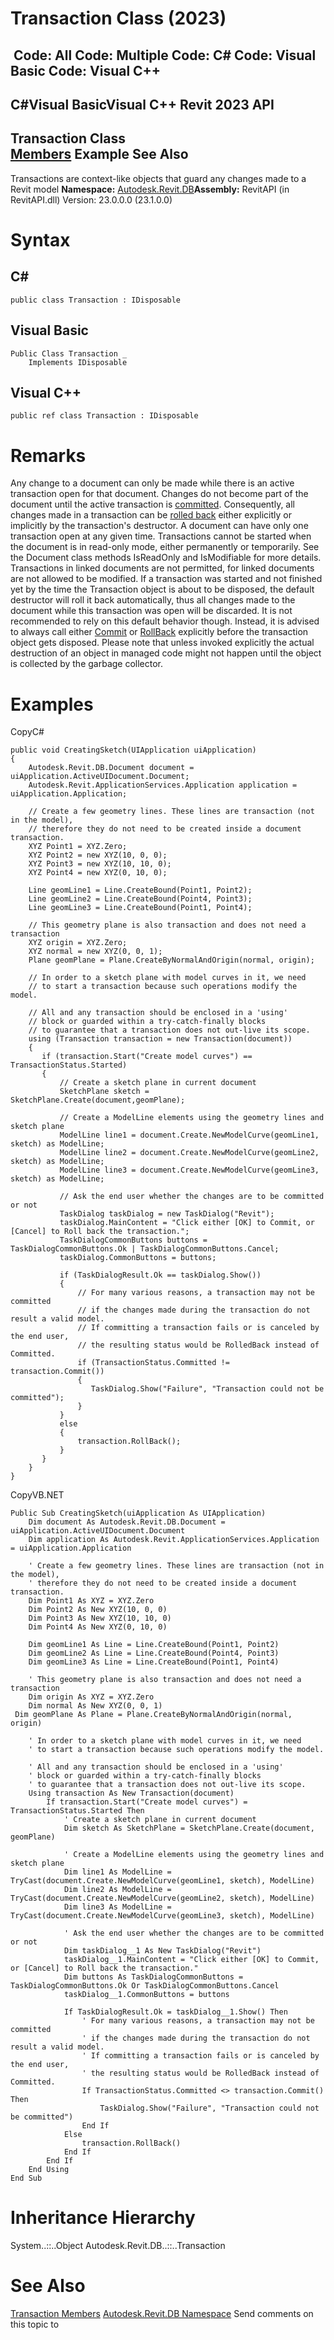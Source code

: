 # Transaction Class (2023)

﻿
 Code: All Code: Multiple Code: C# Code: Visual Basic Code: Visual C++   
---  
C#Visual BasicVisual C++
Revit 2023 API  
---  
Transaction Class  
[Members](8662608c-ff88-05be-778f-e9b80f54cb34.md "Transaction Members") Example See Also  
---  
Transactions are context-like objects that guard any changes made to a Revit model 
**Namespace:** [Autodesk.Revit.DB](87546ba7-461b-c646-cbb1-2cb8f5bff8b2.md "Autodesk.Revit.DB Namespace")**Assembly:** RevitAPI (in RevitAPI.dll) Version: 23.0.0.0 (23.1.0.0)
# Syntax
C#  
---  
```text
public class Transaction : IDisposable
```
  
Visual Basic  
---  
```text
Public Class Transaction _
	Implements IDisposable
```
  
Visual C++  
---  
```text
public ref class Transaction : IDisposable
```
  
# Remarks
Any change to a document can only be made while there is an active transaction open for that document. Changes do not become part of the document until the active transaction is [committed](32714010-7138-f64f-8fde-a310354448e3.md "Commit Method"). Consequently, all changes made in a transaction can be [rolled back](bd1e69e9-961e-1c07-f70a-a29b90c6eb97.md "RollBack Method") either explicitly or implicitly by the transaction's destructor.
A document can have only one transaction open at any given time.
Transactions cannot be started when the document is in read-only mode, either permanently or temporarily. See the Document class methods IsReadOnly and IsModifiable for more details.
Transactions in linked documents are not permitted, for linked documents are not allowed to be modified.
If a transaction was started and not finished yet by the time the Transaction object is about to be disposed, the default destructor will roll it back automatically, thus all changes made to the document while this transaction was open will be discarded. It is not recommended to rely on this default behavior though. Instead, it is advised to always call either [Commit](32714010-7138-f64f-8fde-a310354448e3.md "Commit Method") or [RollBack](bd1e69e9-961e-1c07-f70a-a29b90c6eb97.md "RollBack Method") explicitly before the transaction object gets disposed. Please note that unless invoked explicitly the actual destruction of an object in managed code might not happen until the object is collected by the garbage collector.
# Examples
CopyC#
```text
public void CreatingSketch(UIApplication uiApplication)
{
    Autodesk.Revit.DB.Document document = uiApplication.ActiveUIDocument.Document;
    Autodesk.Revit.ApplicationServices.Application application = uiApplication.Application;

    // Create a few geometry lines. These lines are transaction (not in the model),
    // therefore they do not need to be created inside a document transaction.
    XYZ Point1 = XYZ.Zero;
    XYZ Point2 = new XYZ(10, 0, 0);
    XYZ Point3 = new XYZ(10, 10, 0);
    XYZ Point4 = new XYZ(0, 10, 0);

    Line geomLine1 = Line.CreateBound(Point1, Point2);
    Line geomLine2 = Line.CreateBound(Point4, Point3);
    Line geomLine3 = Line.CreateBound(Point1, Point4);

    // This geometry plane is also transaction and does not need a transaction
    XYZ origin = XYZ.Zero;
    XYZ normal = new XYZ(0, 0, 1);
    Plane geomPlane = Plane.CreateByNormalAndOrigin(normal, origin);

    // In order to a sketch plane with model curves in it, we need
    // to start a transaction because such operations modify the model.

    // All and any transaction should be enclosed in a 'using'
    // block or guarded within a try-catch-finally blocks
    // to guarantee that a transaction does not out-live its scope.
    using (Transaction transaction = new Transaction(document))
    {
       if (transaction.Start("Create model curves") == TransactionStatus.Started)
       {
           // Create a sketch plane in current document
           SketchPlane sketch = SketchPlane.Create(document,geomPlane);

           // Create a ModelLine elements using the geometry lines and sketch plane
           ModelLine line1 = document.Create.NewModelCurve(geomLine1, sketch) as ModelLine;
           ModelLine line2 = document.Create.NewModelCurve(geomLine2, sketch) as ModelLine;
           ModelLine line3 = document.Create.NewModelCurve(geomLine3, sketch) as ModelLine;

           // Ask the end user whether the changes are to be committed or not
           TaskDialog taskDialog = new TaskDialog("Revit");
           taskDialog.MainContent = "Click either [OK] to Commit, or [Cancel] to Roll back the transaction.";
           TaskDialogCommonButtons buttons = TaskDialogCommonButtons.Ok | TaskDialogCommonButtons.Cancel;
           taskDialog.CommonButtons = buttons;

           if (TaskDialogResult.Ok == taskDialog.Show())
           {
               // For many various reasons, a transaction may not be committed
               // if the changes made during the transaction do not result a valid model.
               // If committing a transaction fails or is canceled by the end user,
               // the resulting status would be RolledBack instead of Committed.
               if (TransactionStatus.Committed != transaction.Commit())
               {
                  TaskDialog.Show("Failure", "Transaction could not be committed");
               }
           }
           else
           {
               transaction.RollBack();
           }
       }
    }
}
```

CopyVB.NET
```text
Public Sub CreatingSketch(uiApplication As UIApplication)
    Dim document As Autodesk.Revit.DB.Document = uiApplication.ActiveUIDocument.Document
    Dim application As Autodesk.Revit.ApplicationServices.Application = uiApplication.Application

    ' Create a few geometry lines. These lines are transaction (not in the model),
    ' therefore they do not need to be created inside a document transaction.
    Dim Point1 As XYZ = XYZ.Zero
    Dim Point2 As New XYZ(10, 0, 0)
    Dim Point3 As New XYZ(10, 10, 0)
    Dim Point4 As New XYZ(0, 10, 0)

    Dim geomLine1 As Line = Line.CreateBound(Point1, Point2)
    Dim geomLine2 As Line = Line.CreateBound(Point4, Point3)
    Dim geomLine3 As Line = Line.CreateBound(Point1, Point4)

    ' This geometry plane is also transaction and does not need a transaction
    Dim origin As XYZ = XYZ.Zero
    Dim normal As New XYZ(0, 0, 1)
 Dim geomPlane As Plane = Plane.CreateByNormalAndOrigin(normal, origin)

    ' In order to a sketch plane with model curves in it, we need
    ' to start a transaction because such operations modify the model.

    ' All and any transaction should be enclosed in a 'using'
    ' block or guarded within a try-catch-finally blocks
    ' to guarantee that a transaction does not out-live its scope.
    Using transaction As New Transaction(document)
        If transaction.Start("Create model curves") = TransactionStatus.Started Then
            ' Create a sketch plane in current document
            Dim sketch As SketchPlane = SketchPlane.Create(document, geomPlane)

            ' Create a ModelLine elements using the geometry lines and sketch plane
            Dim line1 As ModelLine = TryCast(document.Create.NewModelCurve(geomLine1, sketch), ModelLine)
            Dim line2 As ModelLine = TryCast(document.Create.NewModelCurve(geomLine2, sketch), ModelLine)
            Dim line3 As ModelLine = TryCast(document.Create.NewModelCurve(geomLine3, sketch), ModelLine)

            ' Ask the end user whether the changes are to be committed or not
            Dim taskDialog__1 As New TaskDialog("Revit")
            taskDialog__1.MainContent = "Click either [OK] to Commit, or [Cancel] to Roll back the transaction."
            Dim buttons As TaskDialogCommonButtons = TaskDialogCommonButtons.Ok Or TaskDialogCommonButtons.Cancel
            taskDialog__1.CommonButtons = buttons

            If TaskDialogResult.Ok = taskDialog__1.Show() Then
                ' For many various reasons, a transaction may not be committed
                ' if the changes made during the transaction do not result a valid model.
                ' If committing a transaction fails or is canceled by the end user,
                ' the resulting status would be RolledBack instead of Committed.
                If TransactionStatus.Committed <> transaction.Commit() Then
                    TaskDialog.Show("Failure", "Transaction could not be committed")
                End If
            Else
                transaction.RollBack()
            End If
        End If
    End Using
End Sub
```

# Inheritance Hierarchy
System..::..Object Autodesk.Revit.DB..::..Transaction
# See Also
[Transaction Members](8662608c-ff88-05be-778f-e9b80f54cb34.md "Transaction Members")
[Autodesk.Revit.DB Namespace](87546ba7-461b-c646-cbb1-2cb8f5bff8b2.md "Autodesk.Revit.DB Namespace")
Send comments on this topic to 